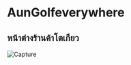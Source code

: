 # AunGolfeverywhere
## หน้าต่างร้านค้าโตเกียว

![Capture](https://user-images.githubusercontent.com/48234063/68531691-a55b3200-0347-11ea-9e2f-ec9ff844f721.PNG)
